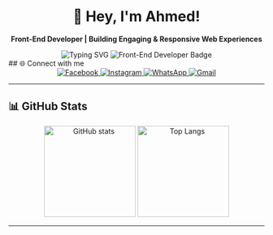 <div align="center">
  <h1>👋 Hey, I'm Ahmed!</h1>
  <p><strong>Front-End Developer | Building Engaging & Responsive Web Experiences</strong></p>

  <!-- الكلام الأزرق المتحرك -->
  <img src="https://readme-typing-svg.herokuapp.com?font=Fira+Code&size=22&pause=1000&color=28A9E0&center=true&vCenter=true&width=500&lines=Front-End+Developer;React+%7C+JavaScript+%7C+CSS+%7C+HTML;Always+Learning+New+Things" alt="Typing SVG" />
  
  <img src="https://img.shields.io/badge/Front--End%20Developer-28A9E0?style=for-the-badge&logo=dev.to&logoColor=white" alt="Front-End Developer Badge" />
</div>
## 🌐 Connect with me
<div align="center">
  <a href="https://facebook.com/YOUR_FACEBOOK" target="_blank">
    <img src="https://img.shields.io/badge/Facebook-1877F2?style=for-the-badge&logo=facebook&logoColor=white" alt="Facebook"/>
  </a>
  <a href="https://instagram.com/YOUR_INSTAGRAM" target="_blank">
    <img src="https://img.shields.io/badge/Instagram-E4405F?style=for-the-badge&logo=instagram&logoColor=white" alt="Instagram"/>
  </a>
  <a href="https://wa.me/201096790839" target="_blank">
    <img src="https://img.shields.io/badge/WhatsApp-25D366?style=for-the-badge&logo=whatsapp&logoColor=white" alt="WhatsApp"/>
  </a>
  <a href="mailto:mo879938@gmail.com" target="_blank">
    <img src="https://img.shields.io/badge/Gmail-D14836?style=for-the-badge&logo=gmail&logoColor=white" alt="Gmail"/>
  </a>
</div>


---

## 📊 GitHub Stats
<div align="center">
  <img src="https://github-readme-stats.vercel.app/api?username=YOUR_USERNAME&show_icons=true&theme=tokyonight" alt="GitHub stats" height="180"/>
  <img src="https://github-readme-stats.vercel.app/api/top-langs/?username=YOUR_USERNAME&layout=compact&theme=tokyonight" alt="Top Langs" height="180"/>
</div>

---

